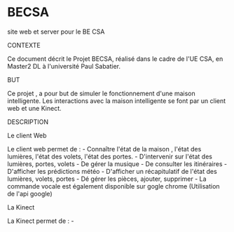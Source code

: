 BECSA
=====

site web et server pour le BE CSA

CONTEXTE


Ce document décrit le Projet BECSA, réalisé dans le cadre de l'UE CSA, en Master2 DL à l'université Paul Sabatier.


BUT

Ce projet , a pour but de simuler le fonctionnement d'une maison intelligente.
Les interactions avec la maison intelligente se font par un client web et une Kinect.

DESCRIPTION

  Le client Web
  
  Le client web permet de :
      - Connaître l'état de la maison , l'état des lumières, l'état des volets, l'état des portes.
      - D'intervenir sur l'état des lumières, portes, volets
      - De gérer la musique
      - De consulter les itinéraires
      - D'afficher les prédictions météo
      - D'afficher un récapitulatif de l'état des lumières, volets, portes
      - Dé gérer les pièces, ajouter, supprimer
      - La commande vocale est également disponible sur gogle chrome (Utilisation de l'api google)
      
      
      
   La Kinect
   
   La Kinect permet de :
      - 
  

